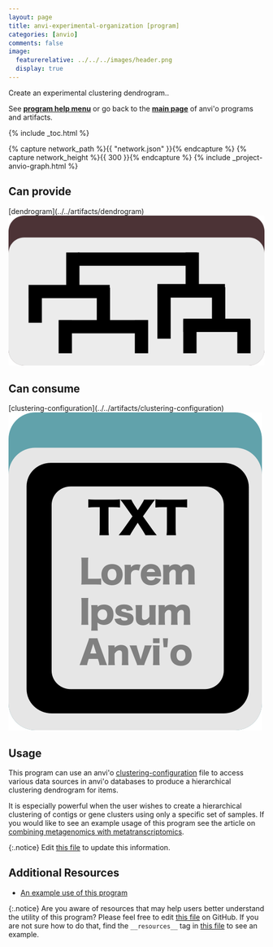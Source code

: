 ```yaml
---
layout: page
title: anvi-experimental-organization [program]
categories: [anvio]
comments: false
image:
  featurerelative: ../../../images/header.png
  display: true
---
```


Create an experimental clustering dendrogram..

See **[program help menu](../../../../vignette#anvi-experimental-organization)** or go back to the **[main page](../../)** of anvi'o programs and artifacts.


{% include _toc.html %}
<div id="svg" class="subnetwork"></div>
{% capture network_path %}{{ "network.json" }}{% endcapture %}
{% capture network_height %}{{ 300 }}{% endcapture %}
{% include _project-anvio-graph.html %}


## Can provide

<p style="text-align: left" markdown="1"><span class="artifact-p">[dendrogram](../../artifacts/dendrogram) <img src="../../images/icons/NEWICK.png" class="artifact-icon-mini" /></span></p>

## Can consume

<p style="text-align: left" markdown="1"><span class="artifact-r">[clustering-configuration](../../artifacts/clustering-configuration) <img src="../../images/icons/TXT.png" class="artifact-icon-mini" /></span></p>

## Usage


This program can use an anvi'o <span class="artifact-n">[clustering-configuration](/software/anvio/help/7/artifacts/clustering-configuration)</span> file to access various data sources in anvi'o databases to produce a hierarchical clustering dendrogram for items.

It is especially powerful when the user wishes to create a hierarchical clustering of contigs or gene clusters using only a specific set of samples. If you would like to see an example usage of this program see the article on [combining metagenomics with metatranscriptomics](https://merenlab.org/2015/06/10/combining-omics-data/).


{:.notice}
Edit [this file](https://github.com/merenlab/anvio/tree/master/anvio/docs/programs/anvi-experimental-organization.md) to update this information.


## Additional Resources


* [An example use of this program](https://merenlab.org/2015/06/10/combining-omics-data/)


{:.notice}
Are you aware of resources that may help users better understand the utility of this program? Please feel free to edit [this file](https://github.com/merenlab/anvio/tree/master/bin/anvi-experimental-organization) on GitHub. If you are not sure how to do that, find the `__resources__` tag in [this file](https://github.com/merenlab/anvio/blob/master/bin/anvi-interactive) to see an example.
